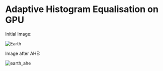 # Adaptive Histogram Equalisation on GPU

Initial Image:

![Earth](images/earth.png)

Image after AHE:

![earth_ahe](images/out_GPU.png)